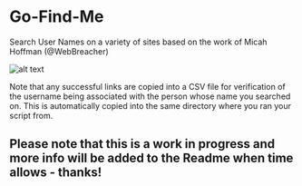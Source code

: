 # Go-Find-Me
Search User Names on a variety of sites based on the work of Micah Hoffman (@WebBreacher)

![alt text](https://github.com/qpointConsulting/Go-Find-Me/blob/master/Images/WhoAmI_Main.PNG "Main Frame")

Note that any successful links are copied into a CSV file for verification of the username being associated with the person whose name you searched on. This is automatically copied into the same directory where you ran your script from.

## Please note that this is a work in progress and more info will be added to the Readme when time allows - thanks!
